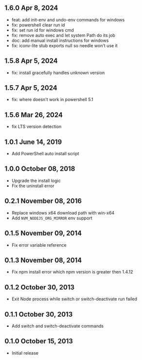 ## 1.6.0 Apr 8, 2024

- feat: add init-env and undo-env commands for windows
- fix: powershell clear run id
- fix: set run id for windows cmd
- fix: remove auto exec and let system Path do its job
- doc: add manual install instructions for windows
- fix: iconv-lite stub exports null so needle won't use it

## 1.5.8 Apr 5, 2024

- fix: install gracefully handles unknown version

## 1.5.7 Apr 5, 2024

- fix: where doesn't work in powershell 5.1

## 1.5.6 Mar 26, 2024

- fix LTS version detection

## 1.0.1 June 14, 2019

- Add PowerShell auto install script

## 1.0.0 October 08, 2018

- Upgrade the install logic
- Fix the uninstall error

## 0.2.1 November 08, 2016

- Replace windows x64 download path with win-x64
- Add `NVM_NODEJS_ORG_MIRROR` env support

## 0.1.5 November 09, 2014

- Fix error variable reference

## 0.1.3 November 08, 2014

- Fix npm install error which npm version is greater then 1.4.12

## 0.1.2 October 30, 2013

- Exit Node process while switch or switch-deactivate run failed

## 0.1.1 October 30, 2013

- Add switch and switch-deactivate commands

## 0.1.0 October 15, 2013

- Initial release
